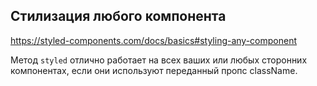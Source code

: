 ## Стилизация любого компонента
https://styled-components.com/docs/basics#styling-any-component

Метод `styled` отлично работает на всех ваших или любых сторонних компонентах, если они используют переданный пропс className.
